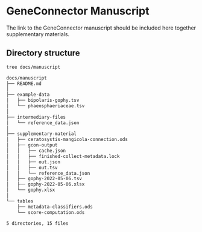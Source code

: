 # GeneConnector Manuscript

The link to the GeneConnector manuscript should be included here together
supplementary materials.

## Directory structure

```bash
tree docs/manuscript

docs/manuscript
├── README.md
│
├── example-data
│   ├── bipolaris-gophy.tsv
│   └── phaeosphaeriaceae.tsv
│
├── intermediary-files
│   └── reference_data.json
│
├── supplementary-material
│   ├── ceratosystis-mangicola-connection.ods
│   ├── gcon-output
│   │   ├── cache.json
│   │   ├── finished-collect-metadata.lock
│   │   ├── out.json
│   │   ├── out.tsv
│   │   └── reference_data.json
│   ├── gophy-2022-05-06.tsv
│   ├── gophy-2022-05-06.xlsx
│   └── gophy.xlsx
│
└── tables
    ├── metadata-classifiers.ods
    └── score-computation.ods

5 directories, 15 files
```
